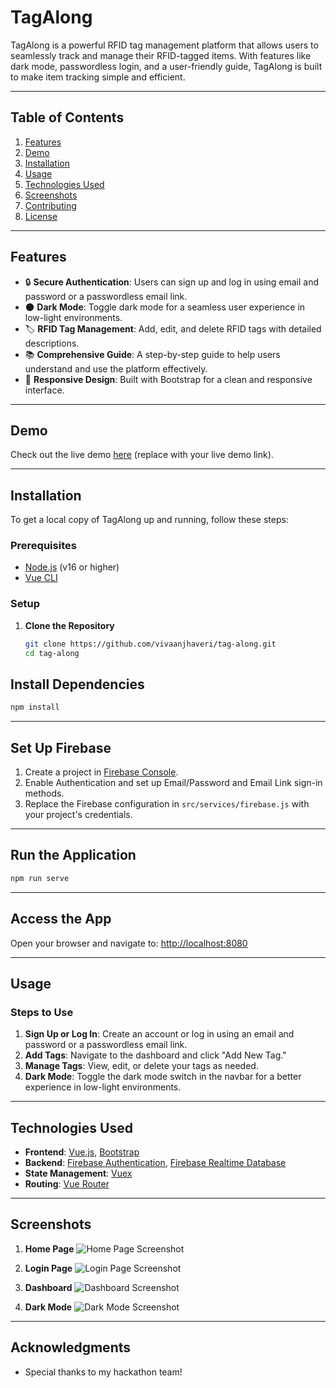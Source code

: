 # **TagAlong**

TagAlong is a powerful RFID tag management platform that allows users to seamlessly track and manage their RFID-tagged items. With features like dark mode, passwordless login, and a user-friendly guide, TagAlong is built to make item tracking simple and efficient.

---

## **Table of Contents**

1. [Features](#features)
2. [Demo](#demo)
3. [Installation](#installation)
4. [Usage](#usage)
5. [Technologies Used](#technologies-used)
6. [Screenshots](#screenshots)
7. [Contributing](#contributing)
8. [License](#license)

---

## **Features**

- 🔒 **Secure Authentication**: Users can sign up and log in using email and password or a passwordless email link.
- 🌑 **Dark Mode**: Toggle dark mode for a seamless user experience in low-light environments.
- 🏷️ **RFID Tag Management**: Add, edit, and delete RFID tags with detailed descriptions.
- 📚 **Comprehensive Guide**: A step-by-step guide to help users understand and use the platform effectively.
- 🎨 **Responsive Design**: Built with Bootstrap for a clean and responsive interface.

---

## **Demo**

Check out the live demo [here](#) (replace with your live demo link).

---

## **Installation**

To get a local copy of TagAlong up and running, follow these steps:

### **Prerequisites**

- [Node.js](https://nodejs.org/) (v16 or higher)
- [Vue CLI](https://cli.vuejs.org/)

### **Setup**

1. **Clone the Repository**

   ```bash
   git clone https://github.com/vivaanjhaveri/tag-along.git
   cd tag-along

## **Install Dependencies**

```bash
npm install
```

---

## **Set Up Firebase**

1. Create a project in [Firebase Console](https://console.firebase.google.com/).
2. Enable Authentication and set up Email/Password and Email Link sign-in methods.
3. Replace the Firebase configuration in `src/services/firebase.js` with your project's credentials.

---

## **Run the Application**

```bash
npm run serve
```

---

## **Access the App**

Open your browser and navigate to: [http://localhost:8080](http://localhost:8080)

---

## **Usage**

### **Steps to Use**

1. **Sign Up or Log In**: Create an account or log in using an email and password or a passwordless email link.
2. **Add Tags**: Navigate to the dashboard and click "Add New Tag."
3. **Manage Tags**: View, edit, or delete your tags as needed.
4. **Dark Mode**: Toggle the dark mode switch in the navbar for a better experience in low-light environments.

---

## **Technologies Used**

- **Frontend**: [Vue.js](https://vuejs.org/), [Bootstrap](https://getbootstrap.com/)
- **Backend**: [Firebase Authentication](https://firebase.google.com/products/auth), [Firebase Realtime Database](https://firebase.google.com/products/realtime-database)
- **State Management**: [Vuex](https://vuex.vuejs.org/)
- **Routing**: [Vue Router](https://router.vuejs.org/)

---

## **Screenshots**

1. **Home Page**
   ![Home Page Screenshot](#) <!-- Replace # with your image link -->

2. **Login Page**
   ![Login Page Screenshot](#)

3. **Dashboard**
   ![Dashboard Screenshot](#)

4. **Dark Mode**
   ![Dark Mode Screenshot](#)

---
## **Acknowledgments**

- Special thanks to my hackathon team!
